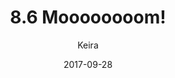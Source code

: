 ---
title: '8.6 Moooooooom!'
alt: 'Mysteries of the Arcana'
date: '2017-09-28'
author: 'Keira'
artist: 'Keira'
chapter: '8 Void Where Prohibited'
filler: false
---